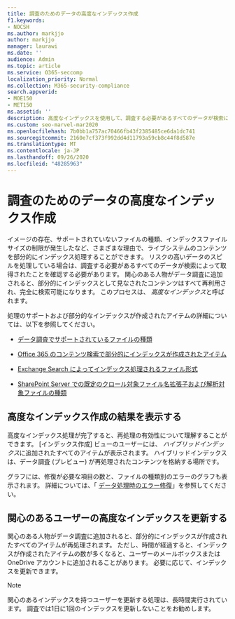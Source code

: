 ```yaml
---
title: 調査のためのデータの高度なインデックス作成
f1.keywords:
- NOCSH
ms.author: markjjo
author: markjjo
manager: laurawi
ms.date: ''
audience: Admin
ms.topic: article
ms.service: O365-seccomp
localization_priority: Normal
ms.collection: M365-security-compliance
search.appverid:
- MOE150
- MET150
ms.assetid: ''
description: 高度なインデックスを使用して、調査する必要があるすべてのデータが検索によって取得されるようにする方法について説明します。
ms.custom: seo-marvel-mar2020
ms.openlocfilehash: 7b0bb1a757ac70466fb43f2385485ce6da1dc741
ms.sourcegitcommit: 2160e7cf373f992dd4d11793a59cb8c44f8d587e
ms.translationtype: MT
ms.contentlocale: ja-JP
ms.lasthandoff: 09/26/2020
ms.locfileid: "48285963"
---
```

# <a name="advanced-indexing-of-data-for-an-investigation"></a>調査のためのデータの高度なインデックス作成

イメージの存在、サポートされていないファイルの種類、インデックスファイルサイズの制限が発生したなど、さまざまな理由で、ライブシステムのコンテンツを部分的にインデックス処理することができます。 リスクの高いデータのスピルを処理している場合は、調査する必要があるすべてのデータが検索によって取得されたことを確認する必要があります。 関心のある人物がデータ調査に追加されると、部分的にインデックスとして見なされたコンテンツはすべて再利用され、完全に検索可能になります。 このプロセスは、 *高度なインデックス*と呼ばれます。 

処理のサポートおよび部分的なインデックスが作成されたアイテムの詳細については、以下を参照してください。

- [データ調査でサポートされているファイルの種類](supported-filetypes-datainvestigations.md)

- [Office 365 のコンテンツ検索で部分的にインデックスが作成されたアイテム](partially-indexed-items-in-content-search.md)

- [Exchange Search によってインデックス処理されるファイル形式](https://docs.microsoft.com/exchange/file-formats-indexed-by-exchange-search-exchange-2013-help)

- [SharePoint Server での既定のクロール対象ファイル名拡張子および解析対象ファイルの種類](https://docs.microsoft.com/SharePoint/technical-reference/default-crawled-file-name-extensions-and-parsed-file-types)

## <a name="viewing-advanced-indexing-results"></a>高度なインデックス作成の結果を表示する

高度なインデックス処理が完了すると、再処理の有効性について理解することができます。  [インデックス作成] ビューのユーザーには、 *ハイブリッドインデックス*に追加されたすべてのアイテムが表示されます。  ハイブリッドインデックスは、データ調査 (プレビュー) が再処理されたコンテンツを格納する場所です。

グラフには、修復が必要な項目の数と、ファイルの種類別のエラーのグラフも表示されます。 詳細については、「 [データ処理時のエラー修復](error-remediation.md)」を参照してください。

## <a name="updating-advanced-indexes-for-people-of-interest"></a>関心のあるユーザーの高度なインデックスを更新する

関心のある人物がデータ調査に追加されると、部分的にインデックスが作成されたすべてのアイテムが再処理されます。 ただし、時間が経過すると、インデックスが作成されたアイテムの数が多くなると、ユーザーのメールボックスまたは OneDrive アカウントに追加されることがあります。  必要に応じて、インデックスを更新できます。

> [!NOTE]
> 関心のあるインデックスを持つユーザーを更新する処理は、長時間実行されています。 調査では1日に1回のインデックスを更新しないことをお勧めします。
